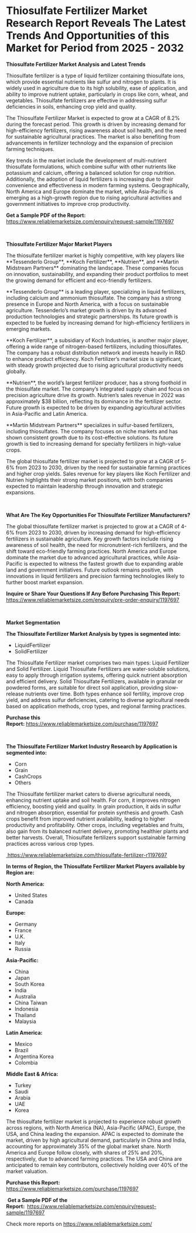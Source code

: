 <p><h1>Thiosulfate Fertilizer Market Research Report Reveals The Latest Trends And Opportunities of this Market for Period from 2025 - 2032</h1></p><p><strong>Thiosulfate Fertilizer Market Analysis and Latest Trends</strong></p>
<p><p>Thiosulfate fertilizer is a type of liquid fertilizer containing thiosulfate ions, which provide essential nutrients like sulfur and nitrogen to plants. It is widely used in agriculture due to its high solubility, ease of application, and ability to improve nutrient uptake, particularly in crops like corn, wheat, and vegetables. Thiosulfate fertilizers are effective in addressing sulfur deficiencies in soils, enhancing crop yield and quality.</p><p>The Thiosulfate Fertilizer Market is expected to grow at a CAGR of 8.2% during the forecast period. This growth is driven by increasing demand for high-efficiency fertilizers, rising awareness about soil health, and the need for sustainable agricultural practices. The market is also benefiting from advancements in fertilizer technology and the expansion of precision farming techniques.</p><p>Key trends in the market include the development of multi-nutrient thiosulfate formulations, which combine sulfur with other nutrients like potassium and calcium, offering a balanced solution for crop nutrition. Additionally, the adoption of liquid fertilizers is increasing due to their convenience and effectiveness in modern farming systems. Geographically, North America and Europe dominate the market, while Asia-Pacific is emerging as a high-growth region due to rising agricultural activities and government initiatives to improve crop productivity.</p></p>
<p><strong>Get a Sample PDF of the Report:&nbsp;</strong> <a href="https://www.reliablemarketsize.com/enquiry/request-sample/1197697?utm_campaign=2124&utm_medium=2&utm_source=Github&utm_content=ia&utm_term=25012025&utm_id=thiosulfate-fertilizer">https://www.reliablemarketsize.com/enquiry/request-sample/1197697</a></p>
<p>&nbsp;</p>
<p><strong>Thiosulfate Fertilizer Major Market Players</strong></p>
<p><p>The thiosulfate fertilizer market is highly competitive, with key players like **Tessenderlo Group**, **Koch Fertilizer**, **Nutrien**, and **Martin Midstream Partners** dominating the landscape. These companies focus on innovation, sustainability, and expanding their product portfolios to meet the growing demand for efficient and eco-friendly fertilizers.</p><p>**Tessenderlo Group** is a leading player, specializing in liquid fertilizers, including calcium and ammonium thiosulfate. The company has a strong presence in Europe and North America, with a focus on sustainable agriculture. Tessenderlo’s market growth is driven by its advanced production technologies and strategic partnerships. Its future growth is expected to be fueled by increasing demand for high-efficiency fertilizers in emerging markets.</p><p>**Koch Fertilizer**, a subsidiary of Koch Industries, is another major player, offering a wide range of nitrogen-based fertilizers, including thiosulfates. The company has a robust distribution network and invests heavily in R&D to enhance product efficiency. Koch Fertilizer’s market size is significant, with steady growth projected due to rising agricultural productivity needs globally.</p><p>**Nutrien**, the world’s largest fertilizer producer, has a strong foothold in the thiosulfate market. The company’s integrated supply chain and focus on precision agriculture drive its growth. Nutrien’s sales revenue in 2022 was approximately $38 billion, reflecting its dominance in the fertilizer sector. Future growth is expected to be driven by expanding agricultural activities in Asia-Pacific and Latin America.</p><p>**Martin Midstream Partners** specializes in sulfur-based fertilizers, including thiosulfates. The company focuses on niche markets and has shown consistent growth due to its cost-effective solutions. Its future growth is tied to increasing demand for specialty fertilizers in high-value crops.</p><p>The global thiosulfate fertilizer market is projected to grow at a CAGR of 5-6% from 2023 to 2030, driven by the need for sustainable farming practices and higher crop yields. Sales revenue for key players like Koch Fertilizer and Nutrien highlights their strong market positions, with both companies expected to maintain leadership through innovation and strategic expansions.</p></p>
<p>&nbsp;</p>
<p><strong>What Are The Key Opportunities For Thiosulfate Fertilizer Manufacturers?</strong></p>
<p><p>The global thiosulfate fertilizer market is projected to grow at a CAGR of 4-6% from 2023 to 2030, driven by increasing demand for high-efficiency fertilizers in sustainable agriculture. Key growth factors include rising awareness of soil health, the need for micronutrient-rich fertilizers, and the shift toward eco-friendly farming practices. North America and Europe dominate the market due to advanced agricultural practices, while Asia-Pacific is expected to witness the fastest growth due to expanding arable land and government initiatives. Future outlook remains positive, with innovations in liquid fertilizers and precision farming technologies likely to further boost market expansion.</p></p>
<p><strong>Inquire or Share Your Questions If Any Before Purchasing This Report:</strong> <a href="https://www.reliablemarketsize.com/enquiry/pre-order-enquiry/1197697?utm_campaign=2124&utm_medium=2&utm_source=Github&utm_content=ia&utm_term=25012025&utm_id=thiosulfate-fertilizer">https://www.reliablemarketsize.com/enquiry/pre-order-enquiry/1197697</a></p>
<p>&nbsp;</p>
<p><strong>Market Segmentation</strong></p>
<p><strong>The Thiosulfate Fertilizer Market Analysis by types is segmented into:</strong></p>
<p><ul><li>LiquidFertilizer</li><li>SolidFertilizer</li></ul></p>
<p><p>The Thiosulfate Fertilizer market comprises two main types: Liquid Fertilizer and Solid Fertilizer. Liquid Thiosulfate Fertilizers are water-soluble solutions, easy to apply through irrigation systems, offering quick nutrient absorption and efficient delivery. Solid Thiosulfate Fertilizers, available in granular or powdered forms, are suitable for direct soil application, providing slow-release nutrients over time. Both types enhance soil fertility, improve crop yield, and address sulfur deficiencies, catering to diverse agricultural needs based on application methods, crop types, and regional farming practices.</p></p>
<p><strong>Purchase this Report:&nbsp;</strong><a href="https://www.reliablemarketsize.com/purchase/1197697?utm_campaign=2124&utm_medium=2&utm_source=Github&utm_content=ia&utm_term=25012025&utm_id=thiosulfate-fertilizer">https://www.reliablemarketsize.com/purchase/1197697</a></p>
<p>&nbsp;</p>
<p><strong>The Thiosulfate Fertilizer Market Industry Research by Application is segmented into:</strong></p>
<p><ul><li>Corn</li><li>Grain</li><li>CashCrops</li><li>Others</li></ul></p>
<p><p>The Thiosulfate fertilizer market caters to diverse agricultural needs, enhancing nutrient uptake and soil health. For corn, it improves nitrogen efficiency, boosting yield and quality. In grain production, it aids in sulfur and nitrogen absorption, essential for protein synthesis and growth. Cash crops benefit from improved nutrient availability, leading to higher productivity and profitability. Other crops, including vegetables and fruits, also gain from its balanced nutrient delivery, promoting healthier plants and better harvests. Overall, Thiosulfate fertilizers support sustainable farming practices across various crop types.</p></p>
<p><a href="https://www.reliablemarketsize.com/thiosulfate-fertilizer-r1197697?utm_campaign=2124&utm_medium=2&utm_source=Github&utm_content=ia&utm_term=25012025&utm_id=thiosulfate-fertilizer">&nbsp;https://www.reliablemarketsize.com/thiosulfate-fertilizer-r1197697</a></p>
<p><strong>In terms of Region, the Thiosulfate Fertilizer Market Players available by Region are:</strong></p>
<p>
    <p> <strong> North America: </strong>
        <ul>
            <li>United States</li>
            <li>Canada</li>
        </ul>
        </p> 
    <p> <strong> Europe: </strong>
        <ul>
            <li>Germany</li>
            <li>France</li>
            <li>U.K.</li>
            <li>Italy</li>
            <li>Russia</li>
        </ul>
        </p> 
    <p> <strong> Asia-Pacific: </strong>
        <ul>
            <li>China</li>
            <li>Japan</li>
            <li>South Korea</li>
            <li>India</li>
            <li>Australia</li>
            <li>China Taiwan</li>
            <li>Indonesia</li>
            <li>Thailand</li>
            <li>Malaysia</li>
        </ul>
        </p> 
    <p> <strong> Latin America: </strong>
        <ul>
            <li>Mexico</li>
            <li>Brazil</li>
            <li>Argentina Korea</li>
            <li>Colombia</li>
        </ul>
        </p> 
    <p> <strong> Middle East & Africa: </strong>
        <ul>
            <li>Turkey</li>
            <li>Saudi</li>
            <li>Arabia</li>
            <li>UAE</li>
            <li>Korea</li>
        </ul>
    </p>
    </p>
<p><p>The thiosulfate fertilizer market is projected to experience robust growth across regions, with North America (NA), Asia-Pacific (APAC), Europe, the USA, and China leading the expansion. APAC is expected to dominate the market, driven by high agricultural demand, particularly in China and India, accounting for approximately 35% of the global market share. North America and Europe follow closely, with shares of 25% and 20%, respectively, due to advanced farming practices. The USA and China are anticipated to remain key contributors, collectively holding over 40% of the market valuation.</p></p>
<p><strong>Purchase this Report: </strong><a href="https://www.reliablemarketsize.com/purchase/1197697?utm_campaign=2124&utm_medium=2&utm_source=Github&utm_content=ia&utm_term=25012025&utm_id=thiosulfate-fertilizer">https://www.reliablemarketsize.com/purchase/1197697</a></p>
<p>&nbsp;<strong>Get a Sample PDF of the Report:&nbsp;&nbsp;</strong><a href="https://www.reliablemarketsize.com/enquiry/request-sample/1197697?utm_campaign=2124&utm_medium=2&utm_source=Github&utm_content=ia&utm_term=25012025&utm_id=thiosulfate-fertilizer">https://www.reliablemarketsize.com/enquiry/request-sample/1197697</a></p>
<p><strong></strong></p>
<p>Check more reports on <a href="https://www.reliablemarketsize.com/?utm_campaign=2124&utm_medium=2&utm_source=Github&utm_content=ia&utm_term=25012025&utm_id=thiosulfate-fertilizer">https://www.reliablemarketsize.com/</a></p>